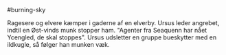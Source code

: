 #burning-sky

Ragesere og elvere kæmper i gaderne af en elverby. Ursus leder angrebet, indtil en Øst-vinds munk stopper ham. "Agenter fra Seaquenn har nået Ycengled, de skal stoppes". Ursus udsletter en gruppe bueskytter med en ildkugle, så følger han munken væk.

